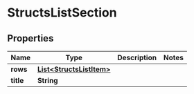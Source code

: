 

# StructsListSection


## Properties

| Name | Type | Description | Notes |
|------------ | ------------- | ------------- | -------------|
|**rows** | [**List&lt;StructsListItem&gt;**](StructsListItem.md) |  |  |
|**title** | **String** |  |  |



